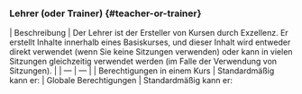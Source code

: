 ### Lehrer (oder Trainer) {#teacher-or-trainer}

| Beschreibung | Der Lehrer ist der Ersteller von Kursen durch Exzellenz. Er erstellt Inhalte innerhalb eines Basiskurses, und dieser Inhalt wird entweder direkt verwendet (wenn Sie keine Sitzungen verwenden) oder kann in vielen Sitzungen gleichzeitig verwendet werden (im Falle der Verwendung von Sitzungen). |
| — | — |
| Berechtigungen in einem Kurs | Standardmäßig kann er:
| Globale Berechtigungen | Standardmäßig kann er: